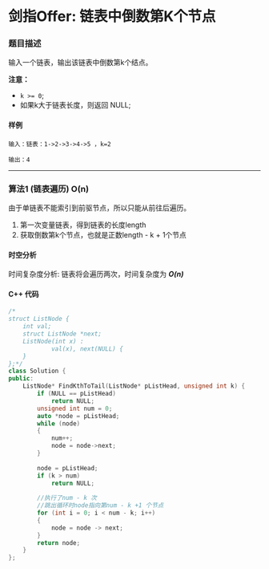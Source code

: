 # 剑指Offer: 链表中倒数第K个节点

### 题目描述

 输入一个链表，输出该链表中倒数第k个结点。 

**注意：**

- `k >= 0`;
- 如果k大于链表长度，则返回 NULL;

#### 样例

```
输入：链表：1->2->3->4->5 ，k=2

输出：4
```

----------

### 算法1 (链表遍历) O(n)

由于单链表不能索引到前驱节点，所以只能从前往后遍历。

1. 第一次变量链表，得到链表的长度length
2. 获取倒数第k个节点，也就是正数length - k + 1个节点

#### 时空分析

时间复杂度分析: 链表将会遍历两次，时间复杂度为 ***O(n)***

#### C++ 代码

```cpp
/*
struct ListNode {
	int val;
	struct ListNode *next;
	ListNode(int x) :
			val(x), next(NULL) {
	}
};*/
class Solution {
public:
    ListNode* FindKthToTail(ListNode* pListHead, unsigned int k) {
        if (NULL == pListHead)
            return NULL;
        unsigned int num = 0;
        auto *node = pListHead;
        while (node)
        {
            num++;
            node = node->next;
        }
        
        node = pListHead;
        if (k > num)
            return NULL;
        
        //执行了num - k 次
        //跳出循环时node指向第num - k +1 个节点
        for (int i = 0; i < num - k; i++)
        {
            node = node -> next;    
        } 
        return node;
    }
};
```

